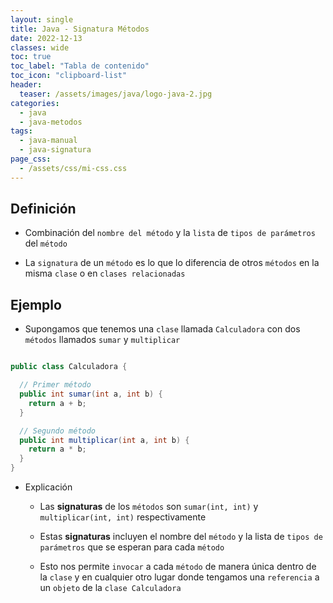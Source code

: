 ```yaml
---
layout: single
title: Java - Signatura Métodos 
date: 2022-12-13
classes: wide
toc: true
toc_label: "Tabla de contenido"
toc_icon: "clipboard-list"
header:
  teaser: /assets/images/java/logo-java-2.jpg
categories:
  - java
  - java-metodos
tags:
  - java-manual
  - java-signatura
page_css: 
  - /assets/css/mi-css.css
---
```


## Definición

* Combinación del ``nombre del método`` y la ``lista`` de ``tipos de parámetros`` del ``método``

* La ``signatura`` de un ``método`` es lo que lo diferencia de otros ``métodos`` en la misma ``clase`` o en ``clases relacionadas``

## Ejemplo

* Supongamos que tenemos una ``clase`` llamada ``Calculadora`` con dos ``métodos`` llamados ``sumar`` y ``multiplicar``

```java

public class Calculadora {

  // Primer método
  public int sumar(int a, int b) {
    return a + b;
  }

  // Segundo método
  public int multiplicar(int a, int b) {
    return a * b;
  }
}
```

* Explicación

  * Las **signaturas** de los ``métodos`` son ``sumar(int, int)`` y ``multiplicar(int, int)`` respectivamente
  
  * Estas **signaturas** incluyen el nombre del ``método`` y la lista de ``tipos de parámetros`` que se esperan para cada ``método``
  
  * Esto nos permite ``invocar`` a cada ``método`` de manera única dentro de la ``clase`` y en cualquier otro lugar donde tengamos una ``referencia`` a un ``objeto`` de la ``clase Calculadora``
